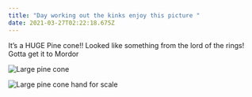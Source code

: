 ```yaml
---
title: "Day working out the kinks enjoy this picture "
date: 2021-03-27T02:22:18.675Z
---
```

It’s a HUGE Pine cone!! Looked like something from the lord of the rings! Gotta get it to Mordor 

![Large pine cone](/images/45bc500a-b1ed-4c10-8d8d-ad5580943413.jpeg "Large pine cone")

![Large pine cone hand for scale](/images/b54db792-250e-409d-a135-dc2a18f4c830.jpeg "Hand for scale")